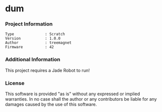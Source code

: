 dum
================



### Project Information
```
Type              : Scratch
Version           : 1.0.0
Author            : treemagnet
Firmware          : 42
```

### Additional Information
This project requires a Jade Robot to run!

### License
This software is provided "as is" without any expressed or implied warranties.  In no case shall the author or any contributors be liable for any damages caused by the use of this software.

